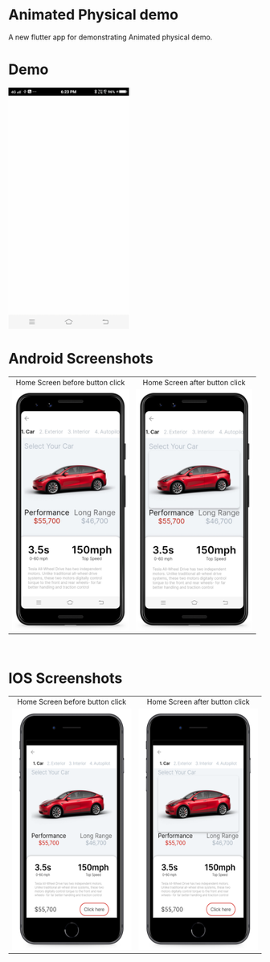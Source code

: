 # Animated Physical demo
A new flutter app for demonstrating Animated physical demo.

# Demo
<img src="https://github.com/MarvelApps-Flutter/animated_physical_model_demo/blob/master/screenshots/gif/demo.gif" height="480px"></td>

# Android Screenshots

<table>
  <tr>
    <td align="center" valign="center">Home Screen before button click</td>
     <td align="center" valign="center">Home Screen after button click</td>
  </tr>
  <tr>
    <td><img src="https://github.com/MarvelApps-Flutter/animated_physical_model_demo/blob/master/screenshots/android/android1.png" height="480px"></td>
    <td><img src="https://github.com/MarvelApps-Flutter/animated_physical_model_demo/blob/master/screenshots/android/android2.png" height="480px"></td>
  </tr>
 </table>
</br>

# IOS Screenshots

<table>
  <tr>
     <td align="center" valign="center">Home Screen before button click</td>
     <td align="center" valign="center">Home Screen after button click</td>
  </tr>
  <tr>
    <td><img src="https://github.com/MarvelApps-Flutter/animated_physical_model_demo/blob/master/screenshots/ios/ios1.png" height="480px"></td>
    <td><img src="https://github.com/MarvelApps-Flutter/animated_physical_model_demo/blob/master/screenshots/ios/ios2.png" height="480px"></td>
  </tr>
 </table>
